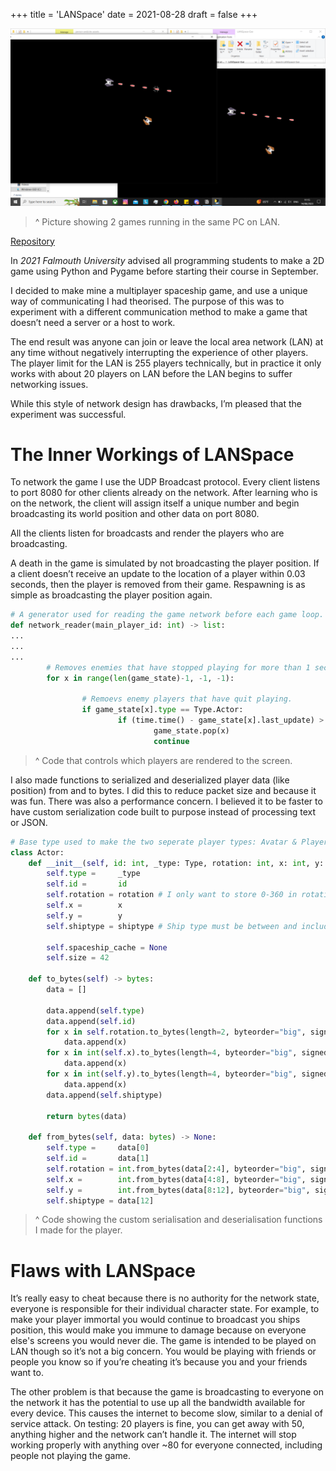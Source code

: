 +++
title = 'LANSpace'
date = 2021-08-28
draft = false
+++

![Image](a.png)
> ^ Picture showing 2 games running in the same PC on LAN.

[Repository](https://github.com/codercommand/LANSpace)

In *2021 Falmouth University* advised all programming students to make a 2D game using Python and Pygame before starting their course in September.

I decided to make mine a multiplayer spaceship game, and use a unique way of communicating I had theorised. The purpose of this was to experiment with a different communication method to make a game that doesn’t need a server or a host to work.

The end result was anyone can join or leave the local area network (LAN) at any time without negatively interrupting the experience of other players. The player limit for the LAN is 255 players technically, but in practice it only works with about 20 players on LAN before the LAN begins to suffer networking issues.

While this style of network design has drawbacks, I’m pleased that the experiment was successful.



# The Inner Workings of LANSpace

To network the game I use the UDP Broadcast protocol. Every client listens to port 8080 for other clients already on the network. After learning who is on the network, the client will assign itself a unique number and begin broadcasting its world position and other data on port 8080.

All the clients listen for broadcasts and render the players who are broadcasting.

A death in the game is simulated by not broadcasting the player position. If a client doesn’t receive an update to the location of a player within 0.03 seconds, then the player is removed from their game. Respawning is as simple as broadcasting the player position again.

```python
# A generator used for reading the game network before each game loop.
def network_reader(main_player_id: int) -> list:
...
...
...
		# Removes enemies that have stopped playing for more than 1 second.
		for x in range(len(game_state)-1, -1, -1):

				# Remoevs enemy players that have quit playing.
				if game_state[x].type == Type.Actor:
						if (time.time() - game_state[x].last_update) > 0.03:
								game_state.pop(x)
								continue
```
> ^ Code that controls which players are rendered to the screen.

I also made functions to serialized and deserialized player data (like position) from and to bytes. I did this to reduce packet size and because it was fun. There was also a performance concern. I believed it to be faster to have custom serialization code built to purpose instead of processing text or JSON.

```python
# Base type used to make the two seperate player types: Avatar & Player.
class Actor:
    def __init__(self, id: int, _type: Type, rotation: int, x: int, y: int, shiptype: int) -> None:
        self.type =     _type
        self.id =       id
        self.rotation = rotation # I only want to store 0-360 in rotation, nothing other.
        self.x =        x
        self.y =        y
        self.shiptype = shiptype # Ship type must be between and including 1-4

        self.spaceship_cache = None
        self.size = 42

    def to_bytes(self) -> bytes:
        data = []

        data.append(self.type)
        data.append(self.id)
        for x in self.rotation.to_bytes(length=2, byteorder="big", signed=False):
            data.append(x)
        for x in int(self.x).to_bytes(length=4, byteorder="big", signed=False):
            data.append(x)
        for x in int(self.y).to_bytes(length=4, byteorder="big", signed=False):
            data.append(x)
        data.append(self.shiptype)

        return bytes(data)

    def from_bytes(self, data: bytes) -> None:
        self.type =     data[0]
        self.id =       data[1]
        self.rotation = int.from_bytes(data[2:4], byteorder="big", signed=False)
        self.x =        int.from_bytes(data[4:8], byteorder="big", signed=False)
        self.y =        int.from_bytes(data[8:12], byteorder="big", signed=False)
        self.shiptype = data[12]
```
> ^ Code showing the custom serialisation and deserialisation functions I made for the player.



# Flaws with LANSpace

It’s really easy to cheat because there is no authority for the network state, everyone is responsible for their individual character state. For example, to make your player immortal you would continue to broadcast you ships position, this would make you immune to damage because on everyone else's screens you would never die. The game is intended to be played on LAN though so it’s not a big concern. You would be playing with friends or people you know so if you’re cheating it’s because you and your friends want to.

The other problem is that because the game is broadcasting to everyone on the network it has the potential to use up all the bandwidth available for every device. This causes the internet to become slow, similar to a denial of service attack. On testing: 20 players is fine, you can get away with 50, anything higher and the network can’t handle it. The internet will stop working properly with anything over ~80 for everyone connected, including people not playing the game.
